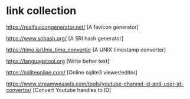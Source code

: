 # link collection

https://realfavicongenerator.net/ [A favicon generator]

https://www.srihash.org/ [A SRI hash generator]

https://time.is/Unix_time_converter [A UNIX timestamp converter]

https://languagetool.org [Write better text]

https://sqliteonline.com/ [Online sqlite3 viewer/editor]

https://www.streamweasels.com/tools/youtube-channel-id-and-user-id-convertor/ [Convert Youtube handles to ID]